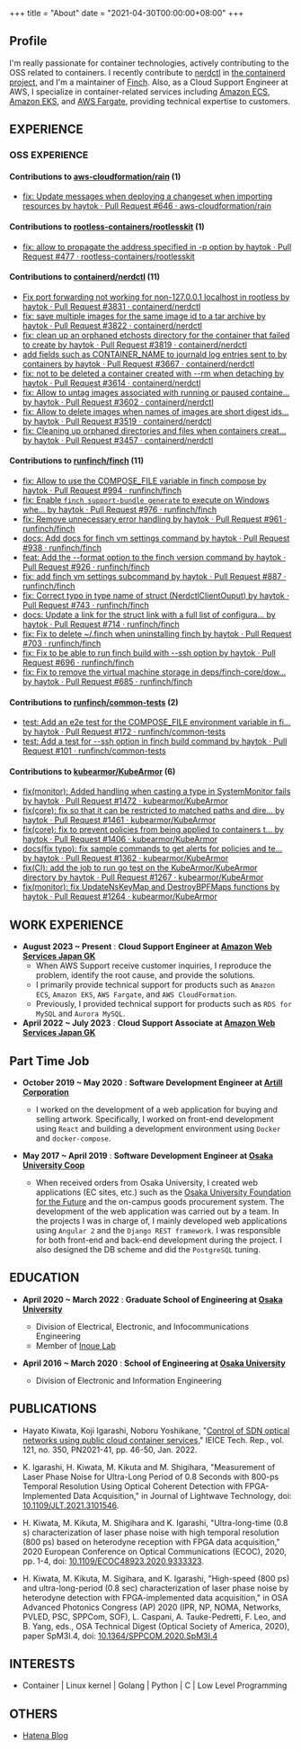 +++
title = "About"
date = "2021-04-30T00:00:00+08:00"
+++

## Profile

I'm really passionate for container technologies, actively contributing to the OSS related to containers. I recently contribute to [nerdctl](https://github.com/containerd/nerdctl) in [the containerd project](https://github.com/containerd/), and I'm a maintainer of [Finch](https://github.com/runfinch/finch).
Also, as a Cloud Support Engineer at AWS, I specialize in container-related services including [Amazon ECS](https://aws.amazon.com/ecs/), [Amazon EKS](https://aws.amazon.com/eks/), and [AWS Fargate](https://aws.amazon.com/fargate/), providing technical expertise to customers. 

## EXPERIENCE

### OSS EXPERIENCE

#### Contributions to [aws-cloudformation/rain](https://github.com/aws-cloudformation/rain/commits/main/?author=haytok) (1)

- [fix: Update messages when deploying a changeset when importing resources by haytok · Pull Request #646 · aws-cloudformation/rain](https://github.com/aws-cloudformation/rain/pull/646)

#### Contributions to [rootless-containers/rootlesskit](https://github.com/rootless-containers/rootlesskit/commits/master/?author=haytok) (1)

- [fix: allow to propagate the address specified in -p option by haytok · Pull Request #477 · rootless-containers/rootlesskit](https://github.com/rootless-containers/rootlesskit/pull/477)

#### Contributions to [containerd/nerdctl](https://github.com/containerd/nerdctl/commits/main/?author=haytok) (11)

- [Fix port forwarding not working for non-127.0.0.1 localhost in rootless by haytok · Pull Request #3831 · containerd/nerdctl](https://github.com/containerd/nerdctl/pull/3831)
- [fix: save multiple images for the same image id to a tar archive by haytok · Pull Request #3822 · containerd/nerdctl](https://github.com/containerd/nerdctl/pull/3822)
- [fix: clean up an orphaned etchosts directory for the container that failed to create by haytok · Pull Request #3819 · containerd/nerdctl](https://github.com/containerd/nerdctl/pull/3819)
- [add fields such as CONTAINER_NAME to journald log entries sent to by containers by haytok · Pull Request #3667 · containerd/nerdctl](https://github.com/containerd/nerdctl/pull/3667)
- [fix: not to be deleted a container created with --rm when detaching by haytok · Pull Request #3614 · containerd/nerdctl](https://github.com/containerd/nerdctl/pull/3614)
- [fix: Allow to untag images associated with running or paused containe… by haytok · Pull Request #3602 · containerd/nerdctl](https://github.com/containerd/nerdctl/pull/3602)
- [fix: Allow to delete images when names of images are short digest ids… by haytok · Pull Request #3519 · containerd/nerdctl](https://github.com/containerd/nerdctl/pull/3519)
- [fix: Cleaning up orphaned directories and files when containers creat… by haytok · Pull Request #3457 · containerd/nerdctl](https://github.com/containerd/nerdctl/pull/3457)

#### Contributions to [runfinch/finch](https://github.com/runfinch/finch/commits?author=haytok) (11)

- [fix: Allow to use the COMPOSE_FILE variable in finch compose by haytok · Pull Request #994 · runfinch/finch](https://github.com/runfinch/finch/pull/994)
- [fix: Enable `finch support-bundle generate` to execute on Windows whe… by haytok · Pull Request #976 · runfinch/finch](https://github.com/runfinch/finch/pull/976)
- [fix: Remove unnecessary error handling by haytok · Pull Request #961 · runfinch/finch](https://github.com/runfinch/finch/pull/961)
- [docs: Add docs for finch vm settings command by haytok · Pull Request #938 · runfinch/finch](https://github.com/runfinch/finch/pull/938)
- [feat: Add the --format option to the finch version command by haytok · Pull Request #926 · runfinch/finch](https://github.com/runfinch/finch/pull/926)
- [fix: add finch vm settings subcommand by haytok · Pull Request #887 · runfinch/finch](https://github.com/runfinch/finch/pull/887)
- [fix: Correct typo in type name of struct (NerdctlClientOuput) by haytok · Pull Request #743 · runfinch/finch](https://github.com/runfinch/finch/pull/743)
- [docs: Update a link for the struct link with a full list of configura… by haytok · Pull Request #714 · runfinch/finch](https://github.com/runfinch/finch/pull/714)
- [fix: Fix to delete ~/.finch when uninstalling finch by haytok · Pull Request #703 · runfinch/finch](https://github.com/runfinch/finch/pull/703)
- [fix: Fix to be able to run finch build with --ssh option by haytok · Pull Request #696 · runfinch/finch](https://github.com/runfinch/finch/pull/696)
- [fix: Fix to remove the virtual machine storage in deps/finch-core/dow… by haytok · Pull Request #685 · runfinch/finch](https://github.com/runfinch/finch/pull/685)

#### Contributions to [runfinch/common-tests](https://github.com/runfinch/common-tests/commits?author=haytok) (2)

- [test: Add an e2e test for the COMPOSE_FILE environment variable in fi… by haytok · Pull Request #172 · runfinch/common-tests](https://github.com/runfinch/common-tests/pull/172)
- [test: Add a test for --ssh option in finch build command by haytok · Pull Request #101 · runfinch/common-tests](https://github.com/runfinch/common-tests/pull/101)

#### Contributions to [kubearmor/KubeArmor](https://github.com/kubearmor/KubeArmor/commits?author=haytok) (6)

- [fix(monitor): Added handling when casting a type in SystemMonitor fails by haytok · Pull Request #1472 · kubearmor/KubeArmor](https://github.com/kubearmor/KubeArmor/pull/1472)
- [fix(core): fix so that it can be restricted to matched paths and dire… by haytok · Pull Request #1461 · kubearmor/KubeArmor](https://github.com/kubearmor/KubeArmor/pull/1461)
- [fix(core): fix to prevent policies from being applied to containers t… by haytok · Pull Request #1406 · kubearmor/KubeArmor](https://github.com/kubearmor/KubeArmor/pull/1406)
- [docs(fix typo): fix sample commands to get alerts for policies and te… by haytok · Pull Request #1362 · kubearmor/KubeArmor](https://github.com/kubearmor/KubeArmor/pull/1362)
- [fix(CI): add the job to run go test on the KubeArmor/KubeArmor directory by haytok · Pull Request #1267 · kubearmor/KubeArmor](https://github.com/kubearmor/KubeArmor/pull/1267)
- [fix(monitor): fix UpdateNsKeyMap and DestroyBPFMaps functions by haytok · Pull Request #1264 · kubearmor/KubeArmor](https://github.com/kubearmor/KubeArmor/pull/1264)

## WORK EXPERIENCE

- **August 2023 ~ Present** : **Cloud Support Engineer at [Amazon Web Services Japan GK](https://aws.amazon.com/jp/)**
  - When AWS Support receive customer inquiries, I reproduce the problem, identify the root cause, and provide the solutions. 
  - I primarily provide technical support for products such as `Amazon ECS`, `Amazon EKS`, `AWS Fargate`, and `AWS CloudFormation`.
  - Previously, I provided technical support for products such as `RDS for MySQL` and `Aurora MySQL`.
- **April 2022 ~ July 2023** : **Cloud Support Associate at [Amazon Web Services Japan GK](https://aws.amazon.com/jp/)**

## Part Time Job

- **October 2019 ~ May 2020** : **Software Development Engineer at [Artill Corporation](https://artill.jp/?en)**
  - I worked on the development of a web application for buying and selling artwork. Specifically, I worked on front-end development using `React` and building a development environment using `Docker` and `docker-compose`.

- **May 2017 ~ April 2019** : **Software Development Engineer at [Osaka University Coop](https://www.osaka-univ.coop/)**
  - When received orders from Osaka University, I created web applications (EC sites, etc.) such as the [Osaka University Foundation for the Future](https://donation.miraikikin.osaka-u.ac.jp/osaka-u/entry.php?continueKind=0&paymentCode=1&supportCode=) and the on-campus goods procurement system. The development of the web application was carried out by a team. In the projects I was in charge of, I mainly developed web applications using `Angular 2` and the `Django REST framework`. I was responsible for both front-end and back-end development during the project. I also designed the DB scheme and did the `PostgreSQL` tuning.

<!-- 
#### Internship ([details](https://haytok.github.io/haytok/))

- **September 2020** : **Software Development Engineer at [Howtelevision, Inc.](https://howtelevision.co.jp/)**
  - We worked as a team to develop additional features for [Gaishikei Job Hunting](https://gaishishukatsu.com/) using `React` + `Redux` + `Golang` + `Docker`.

- **September 2020** : **Software Development Engineer at [Hatena Co., Ltd.](https://hatena.co.jp/)**
  - Details are described in [this blog](https://dilmnqvo.hatenablog.com/entry/2020/09/11/182152).

- **August 2020** ~ **September 2020** : **Software Development Engineer at [ChatWork Co., Ltd.](https://go.chatwork.com/)**
  - We worked in teams to develop the front-end using `React` + `Redux` + `TypeScript`.

- **August 2020** : **Software Development Engineer at [Nikkei Inc.](https://www.nikkei.co.jp/nikkeiinfo/)**
  - We analysed data using various APIs such as Nikkei article data and huge amounts of access log data.

- **September 2019** : **Software Development Engineer at [GMO Internet Group, Inc.](https://www.gmo.jp/)**
  - We deployed, maintained, operated, monitored, automated, measured performance, and diagnosed vulnerabilities of the web application.

- **August 2019** : **Software Development Engineer at [e-Seikatsu Co.,Ltd.](https://www.e-seikatsu.info/)**
  - I took part in an internship where I used natural language processing to process big data on real estate.
-->

## EDUCATION

- **April 2020 ~ March 2022** : **Graduate School of Engineering at [Osaka University](https://www.osaka-u.ac.jp/)**
  - Division of Electrical, Electronic, and Infocommunications Engineering
  - Member of [Inoue Lab](https://opt.comm.eng.osaka-u.ac.jp/)

- **April 2016 ~ March 2020** : **School of Engineering at [Osaka University](https://www.osaka-u.ac.jp/)**
  - Division of Electronic and Information Engineering

## PUBLICATIONS

- Hayato Kiwata, Koji Igarashi, Noboru Yoshikane, "[Control of SDN optical networks using public cloud container services,](https://www.ieice.org/ken/paper/20220128fC7Q/)" IEICE Tech. Rep., vol. 121, no. 350, PN2021-41, pp. 46-50, Jan. 2022.

- K. Igarashi, H. Kiwata, M. Kikuta and M. Shigihara, "Measurement of Laser Phase Noise for Ultra-Long Period of 0.8 Seconds with 800-ps Temporal Resolution Using Optical Coherent Detection with FPGA-Implemented Data Acquisition," in Journal of Lightwave Technology, doi: [10.1109/JLT.2021.3101546](https://ieeexplore.ieee.org/abstract/document/9506889).

- H. Kiwata, M. Kikuta, M. Shigihara and K. Igarashi, "Ultra-long-time (0.8 s) characterization of laser phase noise with high temporal resolution (800 ps) based on heterodyne reception with FPGA data acquisition," 2020 European Conference on Optical Communications (ECOC), 2020, pp. 1-4, doi: [10.1109/ECOC48923.2020.9333323](https://ieeexplore.ieee.org/document/9333323).

- H. Kiwata, M. Kikuta, M. Sigihara, and K. Igarashi, "High-speed (800 ps) and ultra-long-period (0.8 sec) characterization of laser phase noise by heterodyne detection with FPGA-implemented data acquisition," in OSA Advanced Photonics Congress (AP) 2020 (IPR, NP, NOMA, Networks, PVLED, PSC, SPPCom, SOF), L. Caspani, A. Tauke-Pedretti, F. Leo, and B. Yang, eds., OSA Technical Digest (Optical Society of America, 2020), paper SpM3I.4, doi: [10.1364/SPPCOM.2020.SpM3I.4](https://www.osapublishing.org/abstract.cfm?uri=SPPCom-2020-SpM3I.4)

## INTERESTS

- Container | Linux kernel | Golang | Python | C | Low Level Programming

## OTHERS

<!-- 
- [Old Website](https://haytok.github.io/haytok/)
-->

- [Hatena Blog](https://dilmnqvo.hatenablog.com/)
